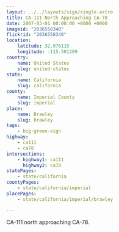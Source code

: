 ```yaml
---
layout: ../../layouts/sign/single.astro
title: CA-111 North Approaching CA-78
date: 2007-03-01 00:00:00 +0000 +0000
imageid: "2036558340"
flickrid: "2036558340"
location:
    latitude: 32.976115
    longitude: -115.501209
country:
    name: United States
    slug: united-states
state:
    name: California
    slug: california
county:
    name: Imperial County
    slug: imperial
place:
    name: Brawley
    slug: brawley
tags:
    - big-green-sign
highway:
    - ca111
    - ca78
intersections:
    - highway1: ca111
      highway2: ca78
statePages:
    - state/california
countyPages:
    - state/california/imperial
placePages:
    - state/california/imperial/brawley

---
```

CA-111 north approaching CA-78.